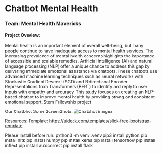 # Chatbot Mental Health
### Team: Mental Health Mavericks

#### Project Oveview:
Mental health is an important element of overall well-being, but many people continue to have inadequate access to mental health services. The increasing prevalence of mental health concerns highlights the importance of accessible and scalable remedies. Artificial intelligence (AI) and natural language processing (NLP) offer a unique chance to address this gap by delivering immediate emotional assistance via chatbots. These chatbots use advanced machine learning techniques such as neural networks with Stochastic Gradient Descent (SGD) and Bidirectional Encoder Representations from Transformers (BERT) to identify and reply to user inputs with empathy and accuracy. This study focuses on creating an NLP-based chatbot to improve mental health by providing strong and consistent emotional support.
Stem Fellowship project



Our Chatbhot Some ScreenShots:
![Chatbhot images](https://github.com/raemilcf/chatbotMentalHealth/assets/169390034/6446d3a6-4ed0-4a69-9c82-04406569edff)




Resources:
Template:
https://uideck.com/templates/slick-free-bootstrap-template


Please install before run:
python3 -m venv .venv
pip3 install python
pip install nltk 
pip install numpy 
pip install keras
pip install tensorflow
pip install inflect
pip install autocorrect
pip install flask


